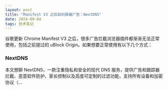 ```yaml
---
layout: post
title: "Manifest V3 之后如何屏蔽广告：NextDNS"
date: 2024-09-04
tags: 技术笔记
---
```

谷歌更新 Chrome Manifest V3 之后，很多广告拦截浏览器插件都渐渐无法正常使用，包括之前提过的 uBlock Origin。如果想要正常使用有以下几个方式：

### NextDNS

本文想聊 NextDNS，一款注重隐私和安全的现代 DNS 服务，提供广告和跟踪器拦截、恶意软件防护、家长控制以及高度可定制的过滤功能，支持所有设备和加密协议（...